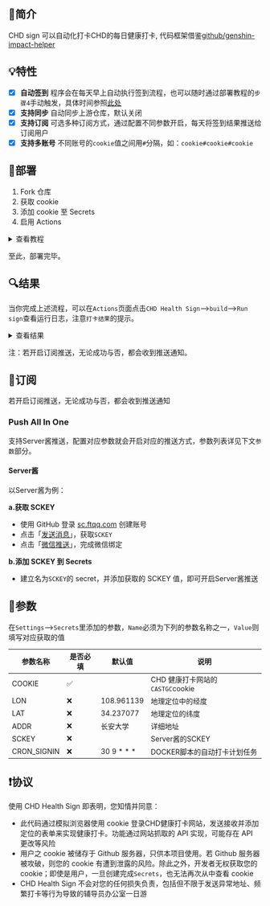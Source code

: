 ## 🔱简介

CHD sign 可以自动化打卡CHD的每日健康打卡, 代码框架借鉴[github/genshin-impact-helper](https://github.com/y1ndan/genshin-impact-helper)

## 💡特性

- [x] **自动签到**  程序会在每天早上自动执行签到流程，也可以随时通过部署教程的`步骤4`手动触发，具体时间参照[此处](.github/workflows/main.yml)
- [x] **支持同步**  自动同步上游仓库，默认关闭
- [x] **支持订阅**  可选多种订阅方式，通过配置不同参数开启，每天将签到结果推送给订阅用户
- [x] **支持多账号**  不同账号的`cookie`值之间用`#`分隔，如：`cookie#cookie#cookie`

## 📐部署

1. Fork 仓库
2. 获取 cookie
3. 添加 cookie 至 Secrets
4. 启用 Actions

<details>
<summary>查看教程</summary>

### 1. Fork 仓库

- 项目地址：[github/chd_sign](https://github.com/Jade-Ray/chd_sign)
- 点击右上角`Fork`到自己的账号下
- 将仓库默认分支设置为 master 分支

### 2. 获取 cookie
浏览器打开 https://cdjk.chd.edu.cn 并登录账号，勾选七日免登录

#### 2.1 方法一

- 按`F12`，打开`开发者工具`，找到`Network`并点击
- 按`F5`刷新页面，按下图复制`Cookie`，获得`CASTGC=...`的cookie即可

![cookie](img/get_cookie.png)

### 3. 添加 cookie 至 Secrets

- 回到项目页面，依次点击`Settings`-->`Secrets`-->`New secret`

- 建立名为`COOKIE`的 secret，值为`步骤2`中复制的`cookie`内容，最后点击`Add secret`

- secret名字必须为`COOKIE`！
- secret名字必须为`COOKIE`！
- secret名字必须为`COOKIE`！

- （可选项）建立名为`LOG`、`LAT`、`ADDR`的 secret，可以自定义定位的经纬度和详细地址，默认为学校的地址

### 4. 启用 Actions

> Actions 默认为关闭状态，Fork 之后需要手动执行一次，若成功运行其才会激活。

返回项目主页面，点击上方的`Actions`，再点击左侧的`CHD Health Sign`，再点击`Run workflow`

</details>

至此，部署完毕。

## 🔍结果

当你完成上述流程，可以在`Actions`页面点击`CHD Health Sign`-->`build`-->`Run sign`查看运行日志，注意`打卡结果`的提示。

<details>
<summary>查看结果</summary>

### 打卡成功

如果成功，会输出类似`打卡结果: 成功: 1 | 失败: 0 `的信息：

```
打卡结果: 成功: 1 | 失败: 0

	NO.1 账号:
    #########2022-04-01#########
    🔅[**学院]***
    打卡位置: 中国陕西西安
    打卡时间: 12:00:00
    打卡结果: 打卡成功
    ############################
```

### 打卡失败

如果失败，会输出类似`打卡结果: 成功: 0 | 失败: 1`的信息：

```
打卡结果: 成功: 0 | 失败: 1

	NO.1 账号:
    登录失效，请重新登录
```

同时你会收到一封来自GitHub、标题为`Run failed: CHD Health Sign - master`的邮件。

</details>

注：若开启订阅推送，无论成功与否，都会收到推送通知。

## 🔔订阅

若开启订阅推送，无论成功与否，都会收到推送通知

### Push All In One

支持Server酱推送，配置对应参数就会开启对应的推送方式，参数列表详见下文`参数`部分。

#### Server酱

以Server酱为例：

**a.获取 SCKEY**

- 使用 GitHub 登录 [sc.ftqq.com](http://sc.ftqq.com/?c=github&a=login) 创建账号
- 点击「[发送消息](http://sc.ftqq.com/?c=code)」，获取`SCKEY`
- 点击「[微信推送](http://sc.ftqq.com/?c=wechat&a=bind)」，完成微信绑定

**b.添加 SCKEY 到 Secrets**

- 建立名为`SCKEY`的 secret，并添加获取的 SCKEY 值，即可开启Server酱推送


## 🧬参数

在`Settings`-->`Secrets`里添加的参数，`Name`必须为下列的参数名称之一，`Value`则填写对应获取的值

|   参数名称        |   是否必填   |   默认值           |   说明                                                           |
|---                |---           |---                |---                                                               |
|   COOKIE          | ✅          |                    |   CHD 健康打卡网站的`CASTGC`cookie                               |
|   LON             | ❌          |     108.961139     |   地理定位中的经度                                               |
|   LAT             | ❌          |      34.237077     |   地理定位的纬度                                                 |
|   ADDR            | ❌          |       长安大学      |   详细地址                                                      |
|   SCKEY           | ❌          |                    |   Server酱的SCKEY                                               |
|   CRON_SIGNIN     | ❌          | 30 9 * * *         |   DOCKER脚本的自动打卡计划任务                                   |

## ❗️协议

使用 CHD Health Sign 即表明，您知情并同意：

- 此代码通过模拟浏览器使用 cookie 登录CHD健康打卡网站，发送接收并添加定位的表单来实现健康打卡。功能通过网站抓取的 API 实现，可能存在 API 更改等风险
- 用户之 cookie 被储存于 Github 服务器，只供本项目使用。若 Github 服务器被攻破，则您的 cookie 有遭到泄露的风险。除此之外，开发者无权获取您的 cookie；即使是用户，一旦创建完成`Secrets`，也无法再次从中查看 cookie
- CHD Health Sign 不会对您的任何损失负责，包括但不限于发送异常地址、频繁打卡等行为导致的辅导员办公室一日游
